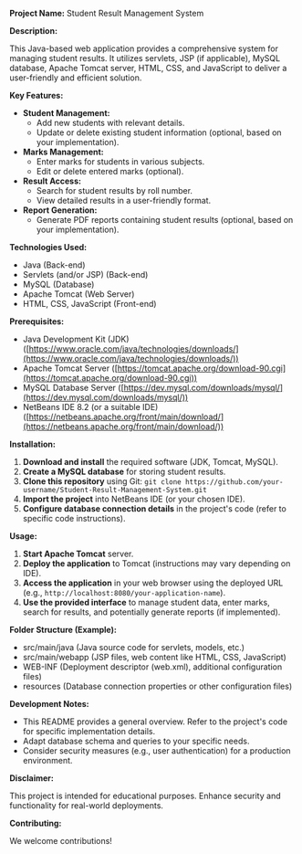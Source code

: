 **Project Name:** Student Result Management System

**Description:**

This Java-based web application provides a comprehensive system for managing student results. It utilizes servlets, JSP (if applicable), MySQL database, Apache Tomcat server, HTML, CSS, and JavaScript to deliver a user-friendly and efficient solution.

**Key Features:**

- **Student Management:**
    - Add new students with relevant details.
    - Update or delete existing student information (optional, based on your implementation).
- **Marks Management:**
    - Enter marks for students in various subjects.
    - Edit or delete entered marks (optional).
- **Result Access:**
    - Search for student results by roll number.
    - View detailed results in a user-friendly format.
- **Report Generation:**
    - Generate PDF reports containing student results (optional, based on your implementation).

**Technologies Used:**

- Java (Back-end)
- Servlets (and/or JSP) (Back-end)
- MySQL (Database)
- Apache Tomcat (Web Server)
- HTML, CSS, JavaScript (Front-end)

**Prerequisites:**

- Java Development Kit (JDK) ([https://www.oracle.com/java/technologies/downloads/](https://www.oracle.com/java/technologies/downloads/))
- Apache Tomcat Server ([https://tomcat.apache.org/download-90.cgi](https://tomcat.apache.org/download-90.cgi))
- MySQL Database Server ([https://dev.mysql.com/downloads/mysql/](https://dev.mysql.com/downloads/mysql/))
- NetBeans IDE 8.2 (or a suitable IDE) ([https://netbeans.apache.org/front/main/download/](https://netbeans.apache.org/front/main/download/))

**Installation:**

1. **Download and install** the required software (JDK, Tomcat, MySQL).
2. **Create a MySQL database** for storing student results.
3. **Clone this repository** using Git: `git clone https://github.com/your-username/Student-Result-Management-System.git`
4. **Import the project** into NetBeans IDE (or your chosen IDE).
5. **Configure database connection details** in the project's code (refer to specific code instructions).

**Usage:**

1. **Start Apache Tomcat** server.
2. **Deploy the application** to Tomcat (instructions may vary depending on IDE).
3. **Access the application** in your web browser using the deployed URL (e.g., `http://localhost:8080/your-application-name`).
4. **Use the provided interface** to manage student data, enter marks, search for results, and potentially generate reports (if implemented).

**Folder Structure (Example):**

- src/main/java (Java source code for servlets, models, etc.)
- src/main/webapp (JSP files, web content like HTML, CSS, JavaScript)
- WEB-INF (Deployment descriptor (web.xml), additional configuration files)
- resources (Database connection properties or other configuration files)

**Development Notes:**

- This README provides a general overview. Refer to the project's code for specific implementation details.
- Adapt database schema and queries to your specific needs.
- Consider security measures (e.g., user authentication) for a production environment.

**Disclaimer:**

This project is intended for educational purposes. Enhance security and functionality for real-world deployments.

**Contributing:**

We welcome contributions!


